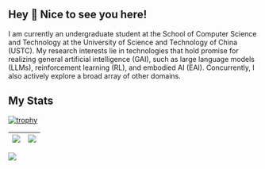 ## Hey 👋  Nice to see you here!

I am currently an undergraduate student at the School of Computer Science and Technology at the University of Science and Technology of China (USTC). My research interests lie in technologies that hold promise for realizing general artificial intelligence (GAI), such as large language models (LLMs), reinforcement learning (RL), and embodied AI (EAI). Concurrently, I also actively explore a broad array of other domains.

## My Stats  


[![trophy](https://github-profile-trophy.vercel.app/?username=4332001876&column=7)](https://github.com/4332001876)

| <img align="center" src="https://github-readme-stats.vercel.app/api?username=4332001876&show_icons=true&hide_border=true" /> | <img align="center" src="https://github-readme-streak-stats.herokuapp.com?user=4332001876&hide_border=true&date_format=M%20j%5B%2C%20Y%5D&ring=7EDDCF&fire=7EDDCF" /> |
| ---------------------------------------------------------------------------------------------------------------------------- | --------------------------------------------------------------------------------------------------------------------------------------------------------------------- |

![](https://komarev.com/ghpvc/?username=4332001876&color=brightgreen)


